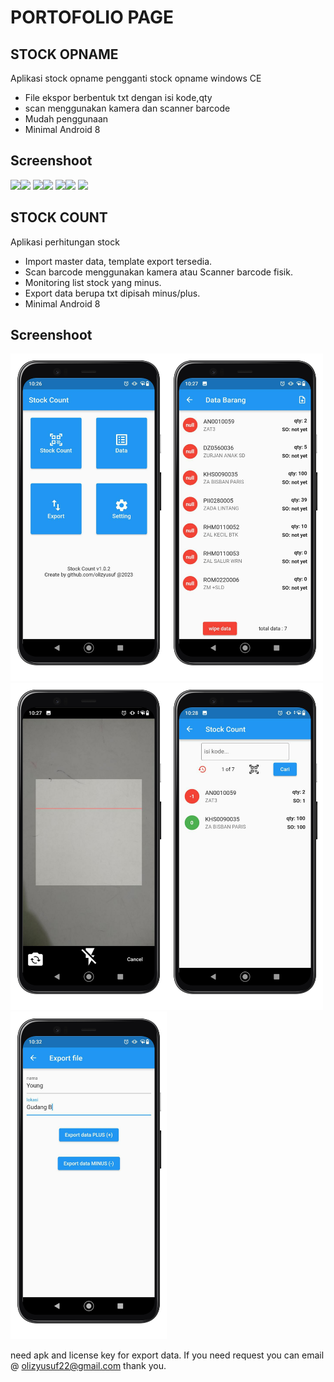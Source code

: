 # PORTOFOLIO PAGE

## STOCK OPNAME
Aplikasi stock opname pengganti stock opname windows CE
- File ekspor berbentuk txt dengan isi kode,qty
- scan menggunakan kamera dan scanner barcode
- Mudah penggunaan
- Minimal Android 8

## Screenshoot
<img src="https://github.com/olizyusuf/stockopname_app/raw/master/assets/screenshoot/01.png" width="250" /><img src="https://github.com/olizyusuf/stockopname_app/raw/master/assets/screenshoot/02.png" width="250" />
<img src="https://github.com/olizyusuf/stockopname_app/raw/master/assets/screenshoot/03.png" width="250" /><img src="https://github.com/olizyusuf/stockopname_app/raw/master/assets/screenshoot/04.png" width="250" />
<img src="https://github.com/olizyusuf/stockopname_app/raw/master/assets/screenshoot/05.png" width="250" /><img src="https://github.com/olizyusuf/stockopname_app/raw/master/assets/screenshoot/06.png" width="250" />
<img src="https://github.com/olizyusuf/stockopname_app/raw/master/assets/screenshoot/07.png" width="250" />


## STOCK COUNT
Aplikasi perhitungan stock
- Import master data, template export tersedia.
- Scan barcode menggunakan kamera atau Scanner barcode fisik.
- Monitoring list stock yang minus.
- Export data berupa txt dipisah minus/plus.
- Minimal Android 8

## Screenshoot
<img src="https://raw.githubusercontent.com/olizyusuf/portofolio/master/images/stockcount/1_google-pixel4-justblack-portrait.png" width="250" /><img src="https://raw.githubusercontent.com/olizyusuf/portofolio/master/images/stockcount/2_google-pixel4-justblack-portrait.png" width="250" />
<img src="https://raw.githubusercontent.com/olizyusuf/portofolio/master/images/stockcount/3_google-pixel4-justblack-portrait.png" width="250" /><img src="https://raw.githubusercontent.com/olizyusuf/portofolio/master/images/stockcount/4_google-pixel4-justblack-portrait.png" width="250" />
<img src="https://raw.githubusercontent.com/olizyusuf/portofolio/master/images/stockcount/5_google-pixel4-justblack-portrait.png" width="250" />

need apk and license key for export data.
If you need request you can email @ olizyusuf22@gmail.com
thank you.






